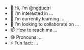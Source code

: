 - 👋 Hi, I’m @ngductri
- 👀 I’m interested in ...
- 🌱 I’m currently learning ...
- 💞️ I’m looking to collaborate on ...
- 📫 How to reach me ...
- 😄 Pronouns: ...
- ⚡ Fun fact: ...

<!---
ngductri/ngductri is a ✨ special ✨ repository because its `README.md` (this file) appears on your GitHub profile.
You can click the Preview link to take a look at your changes.
--->
